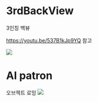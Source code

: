 # 3rdBackView
3인칭 백뷰

https://youtu.be/537B1kJp9YQ 참고

<img src="https://user-images.githubusercontent.com/84231954/145943447-132b7da4-872e-41ff-8990-26254e5736f2.gif">

# AI patron
오브젝트 로밍
<img src="https://user-images.githubusercontent.com/84231954/145973894-48c9cbf4-27ff-4119-bb83-0062a377787a.gif">
